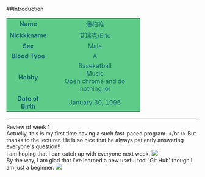 ##Introduction
 
 <table style="width:350px; height:150px border:2px; bordercolor:20A151; cellpadding:3px; cellspacing:1.5px;">
 <tr style="color:16666F; background-color:#5ECB88; text-align:center;">
 <td style="font-weight:bold;">Name</td><td>潘柏維</td>
 </tr>
 <tr style="color:16666F; background-color:#5ECB88; text-align:center;">
 <td style="font-weight:bold;">Nickkkname</td><td>艾瑞克/Eric</td>
 <tr style="color:16666F; background-color:#5ECB88; text-align:center;">
 <td style="font-weight:bold;">Sex</td><td>Male</td>
 <tr style="color:16666F; background-color:#5ECB88; text-align:center;">
 <td style="font-weight:bold;">Blood Type</td><td>A</td>
 <tr style="color:16666F; background-color:#5ECB88; text-align:center;">
 <td style="font-weight:bold;">Hobby</td><td>Baseketball <br>Music <br>Open chrome and do nothing lol</td>
 <tr style="color:16666F; background-color:#5ECB88; text-align:center;">
 <td style="font-weight:bold;">Date of Birth</td><td>January 30, 1996</td>
 </tr>
 </table>
 
 <hr>
  
Review of week 1
  <br  />
  Actuclly, this is my first time having a such fast-paced program.
  </br  />
  But thanks to the lecturer. He is so nice that he always patiently answering everyone's question!!
  <br  />
  I am hoping that I can catch up with everyone next week. ![](http://www.quarkclan.com/public/style_emoticons/default/BibleThump.png)
  <br  />
  By the way, I am glad that I've learned a new useful tool 'Git Hub' though I am just a beginner. ![](http://www.thetranslationpeople.com/wp-content/uploads/2015/11/tears-of-joy.png)
 